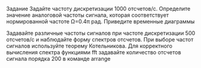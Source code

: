 Задание
Задайте частоту дискретизации 1000 отсчетов/c. Определите значение аналоговой частоты сигнала, которая соответствует нормированной частоте Ω=0.4π рад. Приведите временные диаграммы

Задавайте различные частоты сигналов при частоте дискретизации 500 отсчетов/с и наблюдайте форму спектров отсчетов. При выборе частот сигналов используйте теорему Котельникова. Для корректного вычисления спектра функциями fft задавайте количество отсчетов сигнала порядка 200 в команде arrange
